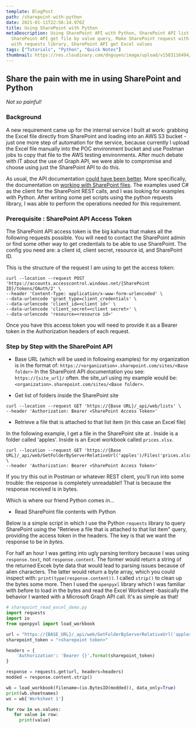 ```yaml
---
template: BlogPost
path: /sharepoint-with-python
date: 2021-01-11T22:56:14.976Z
title: Using SharePoint with Python
metaDescription: Using SharePoint API with Python, SharePoint API list query,
  SharePoint API get file by value query, Make SharePoint request with Python
  with requests library, SharePoint API get Excel values
tags: ["Tutorials", "Python", "Quick Notes"]
thumbnail: https://res.cloudinary.com/dnguyen/image/upload/v1583116494/blog/folders_squarespace-cdn_h2bu35.jpg
---
```


## Share the pain with me in using SharePoint and Python

_Not so painful!_

### Background

A new requirement came up for the internal service I built at work: grabbing the Excel file directly from SharePoint and loading into an AWS S3 bucket -just one more step of automation for the service, because currently I upload the Excel file manually into the POC environment bucket and use Postman jobs to copy that file to the AWS testing environments.
After much debate with IT about the use of Graph API, we were able to compromise and choose using just the SharePoint API to do this.

As usual, the API documentation [could have been better](https://docs.microsoft.com/en-us/sharepoint/dev/sp-add-ins/get-to-know-the-sharepoint-rest-service?tabs=http). More specifically, the documentation on [working with SharePoint files](https://docs.microsoft.com/en-us/sharepoint/dev/sp-add-ins/working-with-folders-and-files-with-rest). The examples used C# as the client for the SharePoint REST calls, and I was looking for examples with Python. After writing some pet scripts using the python requests library, I was able to perform the operations needed for this requirement.

### Prerequisite : SharePoint API Access Token

The SharePoint API access token is the big kahuna that makes all the following requests possible. You will need to contact the SharePoint admin or find some other way to get credentials to be able to use SharePoint. The config you need are: a client id, client secret, resource id, and SharePoint ID.

This is the structure of the request I am using to get the access token:

```curl
curl --location --request POST 'https://accounts.accesscontrol.windows.net/{SharePoint ID}/tokens/OAuth/2' \
--header 'Content-Type: application/x-www-form-urlencoded' \
--data-urlencode 'grant_type=client_credentials' \
--data-urlencode 'client_id=<client id>' \
--data-urlencode 'client_secret=<client secret>' \
--data-urlencode 'resource=<resource id>'
```

Once you have this access token you will need to provide it as a Bearer token in the Authorization headers of each request.

### Step by Step with the SharePoint API

- Base URL (which will be used in following examples) for my organization is in the format of:
  `https://<organization>.sharepoint.com/sites/<Base folder>`
  In the SharePoint API documentation you see: `https://{site_url}/` often. the site_url using my example would be: `<organization>.sharepoint.com/sites/<Base folder>`.

- Get list of folders inside the SharePoint site

```curl
curl --location --request GET 'https://{Base URL}/_api/web/lists' \
--header 'Authorization: Bearer <SharePoint Access Token>'
```

- Retrieve a file that is attached to that list item (in this case an Excel file)

In the following example, I get a file in the SharePoint site at <Base folder>. Inside is a folder called 'apples'. Inside is an Excel workbook called `prices.xlsx`.

```curl
curl --location --request GET 'https://{Base URL}/_api/web/GetFolderByServerRelativeUrl('apples')/Files('prices.xlsx')/$value' \
--header 'Authorization: Bearer <SharePoint Access Token>'
```

If you try this out in Postman or whatever REST client, you'll run into some trouble: the response is completely unreadable!! That is because the response received is in bytes.

Which is where our friend Python comes in...

- Read SharePoint file contents with Python

Below is a simple script in which I use the Python `requests` library to query SharePoint using the "Retrieve a file that is attached to that list item" query, providing the access token in the headers. The key is that we want the response to be in _bytes_.

For half an hour I was getting into ugly parsing territory because I was using `response.text`, not `response.content`. The former would return a string of the returned Excek byte data that would lead to parsing issues because of alien characters. The latter would return a byte array, which you could inspect with: `print(type(response.content))`. I called `strip()` to clean up the bytes some more. Then I used the `openpyxl` library which I was familiar with before to load in the bytes and read the Excel Worksheet -basically the behavior I wanted with a Microsoft Graph API call. It's as simple as that!

```python
# sharepoint_read_excel_demo.py
import requests
import io
from openpyxl import load_workbook

url = "https://{BASE_URL}/_api/web/GetFolderByServerRelativeUrl('apples')/Files('prices.xlsx')/$value"
sharepoint_token = "<sharepoint token>"

headers = {
    'Authorization': 'Bearer {}'.format(sharepoint_token)
}

response = requests.get(url, headers=headers)
modded = response.content.strip()

wb = load_workbook(filename=(io.BytesIO(modded)), data_only=True)
print(wb.sheetnames)
ws = wb['Worksheet 1']

for row in ws.values:
   for value in row:
     print(value)
```

